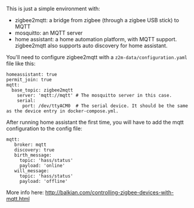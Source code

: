 This is just a simple environment with:

* zigbee2mqtt: a bridge from zigbee (through a zigbee USB stick) to MQTT
* mosquitto: an MQTT server
* home assistant: a home automation platform, with MQTT support.
zigbee2mqtt also supports auto discovery for home assistant.


You'll need to configure zigbee2mqtt with a `z2m-data/configuration.yaml` file like this:

```
homeassistant: true
permit_join: true
mqtt:
  base_topic: zigbee2mqtt
    server: 'mqtt://mqtt' # The mosquitto server in this case.
    serial:
      port: /dev/ttyACM0  # The serial device. It should be the same as the device entry in docker-compose.yml.
```


After running home assistant the first time, you will have to add the mqtt configuration to the config file:

```
mqtt:
   broker: mqtt
   discovery: true
   birth_message:
     topic: 'hass/status'
     payload: 'online'
   will_message:
     topic: 'hass/status'
     payload: 'offline'
```

More info here: http://balkian.com/controlling-zigbee-devices-with-mqtt.html
